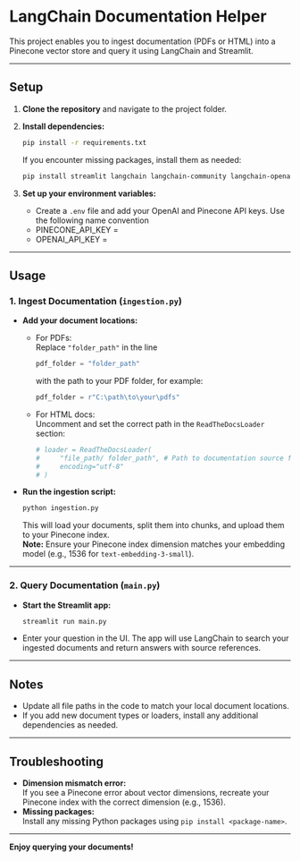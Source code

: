 # LangChain Documentation Helper

This project enables you to ingest documentation (PDFs or HTML) into a Pinecone vector store and query it using LangChain and Streamlit.

---

## Setup

1. **Clone the repository** and navigate to the project folder.

2. **Install dependencies:**
   ```bash
   pip install -r requirements.txt
   ```
   If you encounter missing packages, install them as needed:
   ```bash
   pip install streamlit langchain langchain-community langchain-openai langchain-pinecone python-dotenv
   ```

3. **Set up your environment variables:**
   - Create a `.env` file and add your OpenAI and Pinecone API keys. Use the following name convention
   - PINECONE_API_KEY = 
   - OPENAI_API_KEY =
---

## Usage

### 1. Ingest Documentation (`ingestion.py`)

- **Add your document locations:**
  - For PDFs:  
    Replace `"folder_path"` in the line  
    ```python
    pdf_folder = "folder_path"
    ```  
    with the path to your PDF folder, for example:  
    ```python
    pdf_folder = r"C:\path\to\your\pdfs"
    ```
  - For HTML docs:  
    Uncomment and set the correct path in the `ReadTheDocsLoader` section:
    ```python
    # loader = ReadTheDocsLoader(
    #     "file_path/ folder_path", # Path to documentation source files
    #     encoding="utf-8"
    # )
    ```

- **Run the ingestion script:**
   ```bash
   python ingestion.py
   ```
   This will load your documents, split them into chunks, and upload them to your Pinecone index.  
   **Note:** Ensure your Pinecone index dimension matches your embedding model (e.g., 1536 for `text-embedding-3-small`).

---

### 2. Query Documentation (`main.py`)

- **Start the Streamlit app:**
   ```bash
   streamlit run main.py
   ```
- Enter your question in the UI. The app will use LangChain to search your ingested documents and return answers with source references.

---

## Notes

- Update all file paths in the code to match your local document locations.
- If you add new document types or loaders, install any additional dependencies as needed.

---

## Troubleshooting

- **Dimension mismatch error:**  
  If you see a Pinecone error about vector dimensions, recreate your Pinecone index with the correct dimension (e.g., 1536).
- **Missing packages:**  
  Install any missing Python packages using `pip install <package-name>`.

---

**Enjoy querying your documents!**